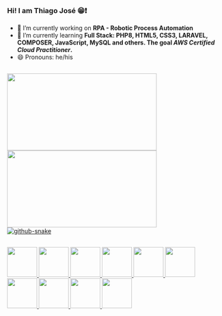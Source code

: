 ### Hi! I am Thiago José 😁❗

- 🔭 I’m currently working on **RPA - Robotic Process Automation**
- 🌱 I’m currently learning **Full Stack: PHP8, HTML5, CSS3, LARAVEL, COMPOSER, JavaScript, MySQL and others. The goal *AWS Certified Cloud Practitioner*.**
- 😄 Pronouns: he/his

##

<div>
  <a href="https://github.com/thiagojoseSS">
  <img height=180em width=350em src="https://github-readme-stats.vercel.app/api?username=thiagojoseSS&count_private=true&show_icons=true&theme=dark&text_color=00FF00">
  <img height=180em width=350em src="https://github-readme-stats.vercel.app/api/top-langs/?username=thiagojoseSS&layout=compact&langs_count=10&count_private=true&show_icons=true&theme=dark&text_color=00FF00">
</div>
  
<picture>
  <source media="(prefers-color-scheme: dark)" srcset="https://github.com/thiagojoseSS/thiagojoseSS/blob/output/github-contribution-grid-snake.svg">
  <img alt="github-snake" src="[github-snake.svg](https://github.com/thiagojoseSS/thiagojoseSS/blob/output/github-contribution-grid-snake.svg)" />
</picture>


  
##

<div style="display inline-block">
  <img width=70em src="https://cdn.jsdelivr.net/gh/devicons/devicon/icons/python/python-original-wordmark.svg" />
  <img width=70em src="https://cdn.jsdelivr.net/gh/devicons/devicon/icons/php/php-original.svg" />
  <img width=70em src="https://cdn.jsdelivr.net/gh/devicons/devicon/icons/css3/css3-original-wordmark.svg" />
  <img width=70em src="https://cdn.jsdelivr.net/gh/devicons/devicon/icons/html5/html5-original-wordmark.svg" />
  <img width=70em src="https://cdn.jsdelivr.net/gh/devicons/devicon/icons/mysql/mysql-original-wordmark.svg" />
  <img width=70em src="https://cdn.jsdelivr.net/gh/devicons/devicon/icons/amazonwebservices/amazonwebservices-original-wordmark.svg" />
  <img width=70em src="https://cdn.jsdelivr.net/gh/devicons/devicon/icons/c/c-original.svg" />
  <img width=70em src="https://cdn.jsdelivr.net/gh/devicons/devicon/icons/git/git-original.svg" />
  <img width=70em src="https://cdn.jsdelivr.net/gh/devicons/devicon/icons/github/github-original.svg" />
  <img width=70em src="https://cdn.jsdelivr.net/gh/devicons/devicon/icons/java/java-original-wordmark.svg" />
 </div>

